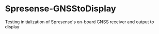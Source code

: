 # Spresense-GNSStoDisplay
Testing initialization of Spresense's on-board GNSS receiver and output to display
